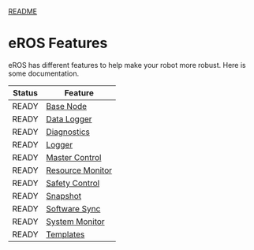 [README](../../README.md) 

# eROS Features
eROS has different features to help make your robot more robust.  Here is some documentation.

| Status | Feature |
| --- | --- |
| READY | [Base Node](BaseNode/BaseNode.md)  |
| READY | [Data Logger](DataLogger/DataLogger.md) |
| READY | [Diagnostics](Diagnostics/Diagnostics.md) |
| READY | [Logger](Logger/Logger.md) | 
| READY | [Master Control](MasterControl/MasterControl.md) |
| READY | [Resource Monitor](ResourceMonitor/ResourceMonitor.md) |
| READY | [Safety Control](SafetyControl/SafetyControl.md) |
| READY | [Snapshot](Snapshot/Snapshot.md) |
| READY | [Software Sync](SoftwareSync/SoftwareSync.md) |
| READY | [System Monitor](SystemMonitor/SystemMonitor.md) |
| READY | [Templates](Templates/Templates.md) |